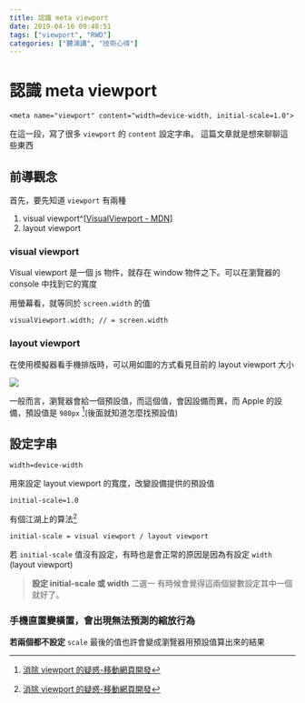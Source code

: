 ```yaml
---
title: 認識 meta viewport
date: 2019-04-16 09:48:51
tags: ["viewport", "RWD"]
categories: ["聽演講", "技術心得"]
---
```


# 認識 meta viewport

```html=
<meta name="viewport" content="width=device-width, initial-scale=1.0">
```

在這一段，寫了很多 `viewport` 的 `content` 設定字串。
這篇文章就是想來聊聊這些東西

## 前導觀念

首先，要先知道 `viewport` 有兩種

1. visual viewport^[[VisualViewport - MDN](https://developer.mozilla.org/en-US/docs/Web/API/VisualViewport)]
2. layout viewport

### visual viewport

Visual viewport 是一個 js 物件，就存在 window 物件之下。可以在瀏覽器的 console 中找到它的寬度

用螢幕看，就等同於 `screen.width` 的值

```javascript=
visualViewport.width; // = screen.width
```

### layout viewport

在使用模擬器看手機排版時，可以用如圖的方式看見目前的 layout viewport 大小

![](https://i.imgur.com/EB5ugA8.png)

一般而言，瀏覽器會給一個預設值，而這個值，會因設備而異，而 Apple 的設備，預設值是 `980px` [^ref1](後面就知道怎麼找預設值)

## 設定字串

`width=device-width`

用來設定 layout viewport 的寬度，改變設備提供的預設值

`initial-scale=1.0`

有個江湖上的算法[^ref1]

```
initial-scale = visual viewport / layout viewport
```

若 `initial-scale` 值沒有設定，有時也是會正常的原因是因為有設定 `width` (layout viewport)

> **設定 initial-scale 或 width** 二選一
> 有時候會覺得這兩個變數設定其中一個就好了。

### 手機直置變橫置，會出現無法預測的縮放行為

**若兩個都不設定**
`scale` 最後的值也許會變成瀏覽器用預設值算出來的結果

[^ref1]: [消除 viewport 的疑惑-移動網頁開發](https://www.zybuluo.com/gongzhen/note/170557)
